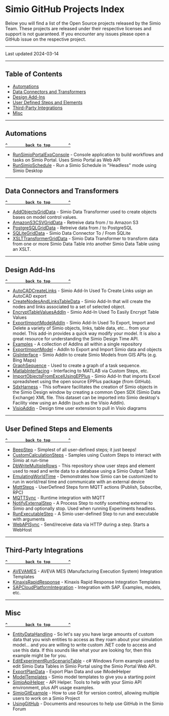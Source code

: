 # Simio GitHub Projects Index

Below you will find a list of the Open Source projects released by the Simio Team. These projects are released under their respective licenses and support is not guaranteed. If you encounter any issues please open a GitHub issue on the respective project.

---
Last updated 2024-03-14

---

## Table of Contents
* [Automations](#automations)
* [Data Connectors and Transformers](#data-connectors-and-transformers)
* [Design Add-Ins](#design-add-ins)
* [User Defined Steps and Elements](#user-defined-steps-and-elements)
* [Third-Party Integrations](#third-party-integrations)
* [Misc](#misc)

---
## Automations
**[`^        back to top        ^`](#simio-github-projects-index)**
* [RunSimioPortalExpConsole](https://github.com/SimioLLC/RunSimioPortalExpConsole) - Console application to build workflows and tasks on Simio Portal. Uses Simio Portal as Web API
* [RunSimioSchedule](https://github.com/SimioLLC/RunSimioSchedule) - Run a Simio Schedule in "Headless" mode using Simio Desktop

---
## Data Connectors and Transformers
**[`^        back to top        ^`](#simio-github-projects-index)**
* [AddObjectsGridData](https://github.com/SimioLLC/AddObjectsGridData) - Simio Data Transformer used to create objects bases on model control values.
* [AmazonS3CSVGridData](https://github.com/SimioLLC/AmazonS3CSVGridData) - Retreive data from / to Amazon S3
* [PostgreSQLGridData](https://github.com/SimioLLC/PostgreSQLGridData) - Retreive data from / to PostgreSQL
* [SQLiteGridData](https://github.com/SimioLLC/SQLiteGridData) - Simio Data Connector To / From SQLite 
* [XSLTTransformerGridData](https://github.com/SimioLLC/XSLTTransformerGridData) - Simio Data Transformer to transform data from one or more Simio Data Table into another Simio Data Table using an XSLT. 

---
## Design Add-Ins
**[`^        back to top        ^`](#simio-github-projects-index)**
* [AutoCADCreateLinks](https://github.com/SimioLLC/AutoCADCreateLinks) - Simio Add-In Used To Create Links usign an AutoCAD export
* [CreateNodesAndLinksTableData](https://github.com/SimioLLC/CreateNodesAndLinksTableData) - Simio Add-In that will create the nodes and links associated to a set of selected object.
* [EncryptTableValuesAddIn](https://github.com/SimioLLC/EncryptTableValuesAddIn) - Simio Add-In Used To Easily Encrypt Table Values
* [ExportImportModelAddIn](https://github.com/SimioLLC/ExportImportModelAddIn) - Simio Add-In Used To Export, Import and Delete a variety of Simio objects, links, table data, etc... from your model.  This add-in provides a quick way modify your model.  It is also a great resource for understanding the Simio Design Time API.
* [Examples](https://github.com/SimioLLC/Examples) - A collection of AddIns all within a single repository
* [ExportImportModel](https://github.com/SimioLLC/ExportImportModels) - AddIn to Export and Import Simio data and objects
* [GisInterface](https://github.com/SimioLLC/GisInterface) - Simio AddIn to create Simio Models from GIS APIs (e.g. Bing Maps)
* [GraphSequence](https://github.com/SimioLLC/GraphSequence) - Used to create a graph of a task sequence.
* [MatlabInterfacing](https://github.com/SimioLLC/MatlabInterfacing) - Interfacing to MATLAB via Custom Steps, etc.
* [ImportObjectsFromExcelUsingEPPlus](https://github.com/SimioLLC/ImportObjectsFromExcelUsingEPPlus) - Simio Add-In that imports Excel spreadsheet using the open source EPPlus package (from GitHub).
* [SdxHarness](https://github.com/SimioLLC/SdxHarness) - This software facilitates the creation of Simio objects in the Simio Design window by creating a common Open SDX (Simio Data Exchange) XML file. This dataset can be imported into Simio desktop's Facility view using an AddIn (such as the Visio AddIn).
* [VisioAddin](https://github.com/SimioLLC/VisioAddin) - Design time user extension to pull in Visio diagrams

---
## User Defined Steps and Elements
**[`^        back to top        ^`](#simio-github-projects-index)**
* [BeepStep](https://github.com/SimioLLC/BeepStep) - Simplest of all user-defined steps; it just beeps!
* [CustomCalculationSteps](https://github.com/SimioLLC/CustomCalculationSteps) - Samples using Custom Steps to interact with Simio at run-time
* [DbWriteMultipleRows](https://github.com/SimioLLC/DbWriteMultipleRows) - This repository show user steps and element used to read and write data to a database using a Simio Output Table
* [EmulatingWorldTime](https://github.com/SimioLLC/EmulatingWorldTime) - Demonstrates how Simio can be customized to run in world/real time and communicate with an external device
* [MqttSteps](https://github.com/SimioLLC/MqttSteps) - UserDefined Steps form MQTT actions (Publish, Subscribe, RPC)
* [MQTTSync](https://github.com/SimioLLC/MQTTSync) - Runtime integration with MQTT 
* [NotifyExternalStep](https://github.com/SimioLLC/NotifyExternalStep) - A Process Step to notify something external to Simio and optionally stop. Used when running Experiments headless.
* [RunExecutableStep](https://github.com/SimioLLC/RunExecutableStep) - A Simio user-defined Step to run and executable with arguments
* [WebAPISync](https://github.com/SimioLLC/WebAPISync) - Send/receive data via HTTP during a step. Starts a WebHost

---
## Third-Party Integrations
**[`^        back to top        ^`](#simio-github-projects-index)**
* [AVEVAMES](https://github.com/SimioLLC/AVEVAMES) - AVEVA MES (Manufacturing Execution System) Integration Templates
* [KinaxisRapidResponse](https://github.com/SimioLLC/KinaxisRapidResponse) - Kinaxis Rapid Response Integration Templates
* [SAPCloudPlatformIntegration](https://github.com/SimioLLC/SAPCloudPlatformIntegration) - Integration with SAP. Examples, models, etc.

---
## Misc
**[`^        back to top        ^`](#simio-github-projects-index)**
* [EntityDataHandling](https://github.com/SimioLLC/EntityDataHandling) - So let's say you have large amounts of custom data that you wish entities to access as they roam about your simulation model... and you are willing to write custom .NET code to access and use this data. If this sounds like what your are looking for, then this example might be for you.
* [EditExperimentRunScenarioTable](https://github.com/SimioLLC/EditExperimentRunScenarioTable) - c# Windows Form example used to edit Simio Data Tables in Simio Portal using the Simio Portal Web API.
* [ExportPlanData](https://github.com/SimioLLC/ExportPlanData) - Export Plan Data and use IModelHelper
* [ModelTemplates](https://github.com/SimioLLC/ModelTemplates) - Simio model templates to give you a starting point
* [SimioApiHelper](https://github.com/SimioLLC/SimioApiHelper) - API Helper. Tools to help with your Simio API environment, plus API usage examples.
* [SimioGitExample](https://github.com/SimioLLC/SimioGitExample) - How to use Git for version control, allowing multiple users to work on a Simio Project
* [UsingGitHub](https://github.com/SimioLLC/UsingGitHub) - Documents and resources to help use GitHub in the Simio Forum
